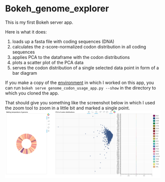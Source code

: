 # Bokeh_genome_explorer
This is my first Bokeh server app.

Here is what it does:
1. loads up a fasta file with coding sequences (DNA) 
2. calculates the z-score-normalized codon distribution in all coding sequences
3. applies PCA to the dataframe with the codon distributions
4. plots a scatter plot of the PCA data
5. serves the codon distribution of a single selected data point in form of a bar diagram

If you make a copy of the [environment](https://github.com/tobsecret/Bokeh_genome_explorer/blob/master/package_requirements_for_humans.txt) 
in which I worked on this app, you can run `bokeh serve genome_codon_usage_app.py --show` in the directory to which you cloned the app.

That should give you something like the screenshot below in which I used the zoom tool to zoom in a little bit and marked a single point.
![alt text](https://github.com/tobsecret/Bokeh_genome_explorer/blob/master/screenshot2.png "Browser Screenshot")
